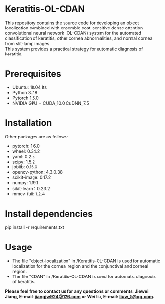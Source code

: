 # Keratitis-OL-CDAN
This repository contains the source code for developing an object localization combined with ensemble cost-sensitive dense attention convolutional neural network (OL-CDAN) system for the automated classification of keratitis, other cornea abnormalities, and normal cornea from slit-lamp images.  
This system provides a practical strategy for automatic diagnosis of keratitis.

# Prerequisites
* Ubuntu: 18.04 lts
* Python 3.7.8
* Pytorch 1.6.0
* NVIDIA GPU + CUDA_10.0 CuDNN_7.5

# Installation
Other packages are as follows:
* pytorch: 1.6.0 
* wheel:  0.34.2
* yaml:   0.2.5
* scipy:  1.5.2
* joblib: 0.16.0
* opencv-python: 4.3.0.38
* scikit-image: 0.17.2
* numpy: 1.19.1
* sikit-learn：0.23.2
* mmcv-full: 1.2.4
# Install dependencies
pip install -r requirements.txt
# Usage
* The file "object-localization" in /Keratitis-OL-CDAN is used for automatic localization for the corneal region and the conjunctival and corneal region.
* The file "CDAN" in /Keratitis-OL-CDAN is used for automatic diagnosis of keratitis.

**Please feel free to contact us for any questions or comments: Jiewei Jiang, E-mail: jiangjw924@126.com or Wei liu, E-mail: liuw_5@qq.com.**
